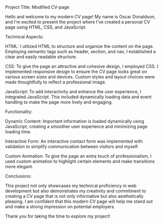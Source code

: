 Project Title: Modified CV-page

Hello and welcome to my modern CV page! My name is Oscar Donaldson, and I'm excited to present the project where I've created a personal CV page using HTML, CSS, and JavaScript.

Technical Aspects:

HTML:
I utilized HTML to structure and organize the content on the page. Employing semantic tags such as header, section, and nav, I established a clear and easily readable structure.

CSS:
To give the page an attractive and cohesive design, I employed CSS. I implemented responsive design to ensure the CV page looks great on various screen sizes and devices. Custom styles and layout choices were made thoughtfully to reflect a professional image.

JavaScript:
To add interactivity and enhance the user experience, I integrated JavaScript. This included dynamically loading data and event handling to make the page more lively and engaging.

Functionality:

Dynamic Content:
Important information is loaded dynamically using JavaScript, creating a smoother user experience and minimizing page loading time.

Interactive Form:
An interactive contact form was implemented with validation to simplify communication between visitors and myself.

Custom Animation:
To give the page an extra touch of professionalism, I used custom animation to highlight certain elements and make transitions more elegant.

Conclusions:

This project not only showcases my technical proficiency in web development but also demonstrates my creativity and commitment to creating a CV page that is not only informative but also aesthetically pleasing. I am confident that this modern CV page will help me stand out and make a strong impression on potential employers.

Thank you for taking the time to explore my project!
